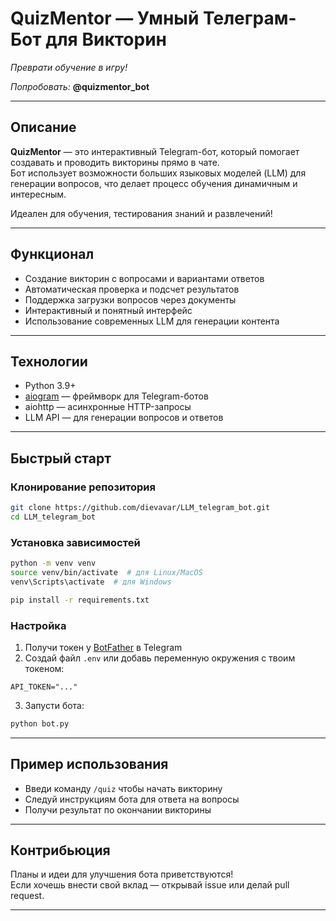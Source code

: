 
# QuizMentor — Умный Телеграм-Бот для Викторин
*Преврати обучение в игру!*

*Попробовать:* **@quizmentor_bot**

---

## Описание

**QuizMentor** — это интерактивный Telegram-бот, который помогает создавать и проводить викторины прямо в чате.  
Бот использует возможности больших языковых моделей (LLM) для генерации вопросов, что делает процесс обучения динамичным и интересным.  

Идеален для обучения, тестирования знаний и развлечений!

---

## Функционал

- Создание викторин с вопросами и вариантами ответов  
- Автоматическая проверка и подсчет результатов  
- Поддержка загрузки вопросов через документы  
- Интерактивный и понятный интерфейс  
- Использование современных LLM для генерации контента  

---

## Технологии

- Python 3.9+  
- [aiogram](https://docs.aiogram.dev/en/latest/) — фреймворк для Telegram-ботов  
- aiohttp — асинхронные HTTP-запросы  
- LLM API — для генерации вопросов и ответов  

---

## Быстрый старт

### Клонирование репозитория

```bash
git clone https://github.com/dievavar/LLM_telegram_bot.git
cd LLM_telegram_bot
```

### Установка зависимостей

```bash
python -m venv venv
source venv/bin/activate  # для Linux/MacOS
venv\Scripts\activate  # для Windows

pip install -r requirements.txt
```

### Настройка

1. Получи токен у [BotFather](https://t.me/BotFather) в Telegram  
2. Создай файл `.env` или добавь переменную окружения с твоим токеном:

```env
API_TOKEN="..."
```

3. Запусти бота:

```bash
python bot.py
```

---

## Пример использования

- Введи команду `/quiz` чтобы начать викторину  
- Следуй инструкциям бота для ответа на вопросы  
- Получи результат по окончании викторины  

---

## Контрибьюция

Планы и идеи для улучшения бота приветствуются!  
Если хочешь внести свой вклад — открывай issue или делай pull request.

---
